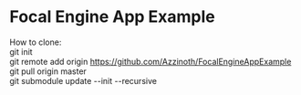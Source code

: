 # Focal Engine App Example

How to clone:<br />
git init<br />
git remote add origin https://github.com/Azzinoth/FocalEngineAppExample<br />
git pull origin master<br />
git submodule update --init --recursive<br />